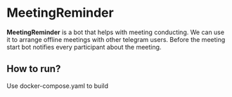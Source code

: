 # MeetingReminder
**MeetingReminder** is a bot that helps with meeting conducting.
We can use it to arrange offline meetings with other telegram users.
Before the meeting start bot notifies every participant about the meeting.

## How to run?
Use docker-compose.yaml to build 
```bash

```